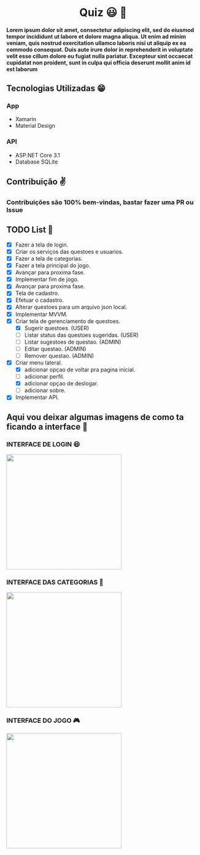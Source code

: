 <div align="center">
  <h1> Quiz 😃 👾</h1>
</div>

<h4>
Lorem ipsum dolor sit amet, consectetur adipiscing elit, sed do eiusmod tempor incididunt ut labore et dolore magna aliqua. Ut enim ad minim veniam, quis nostrud exercitation ullamco laboris nisi ut aliquip ex ea commodo consequat. Duis aute irure dolor in reprehenderit in voluptate velit esse cillum dolore eu fugiat nulla pariatur. Excepteur sint occaecat cupidatat non proident, sunt in culpa qui officia deserunt mollit anim id est laborum
</h4>

## Tecnologias Utilizadas 😁
### App
- Xamarin
- Material Design
### API
- ASP.NET Core 3.1
- Database SQLite

## Contribuição ✌️

### Contribuições são 100% bem-vindas, bastar fazer uma PR ou Issue

## TODO List 🚀


- [x] Fazer a tela de login.
- [x] Criar os serviços das questoes e usuarios.
- [x] Fazer a tela de categorias.
- [x] Fazer a tela principal do jogo.
- [x] Avançar para proxima fase.
- [x] Implementar fim de jogo.
- [x] Avançar para proxima fase.
- [x] Tela de cadastro.
- [x] Efetuar o cadastro.
- [x] Alterar questoes para um arquivo json local.
- [x] Implementar MVVM.
- [x] Criar tela de gerenciamento de questoes.
  - [x] Sugerir questoes. (USER)
  - [ ] Listar status das questoes sugeridas. (USER)
  - [ ] Listar sugestoes de questao. (ADMIN)
  - [ ] Editar questao. (ADMIN)
  - [ ] Remover questao. (ADMIN)
- [x] Criar menu lateral.
  - [x] adicionar opçao de voltar pra pagina inicial.
  - [ ] adicionar perfil.
  - [x] adicionar opçao de deslogar.
  - [ ] adicionar sobre.
- [x] Implementar API.

## Aqui vou deixar algumas imagens de como ta ficando a interface :running:

### INTERFACE DE LOGIN 😆

<img src="https://user-images.githubusercontent.com/40467826/71303598-a39a7a80-2399-11ea-918c-27f780c90802.png" width=300px>

### INTERFACE DAS CATEGORIAS 🎲

<img src="https://user-images.githubusercontent.com/40467826/71303603-d2b0ec00-2399-11ea-9230-d4acbcdd4d3b.png" width=300px>

### INTERFACE DO JOGO 🎮

<img src="https://user-images.githubusercontent.com/40467826/71702642-74c7cf80-2daf-11ea-96e4-7f6571707970.png" width=300px>

